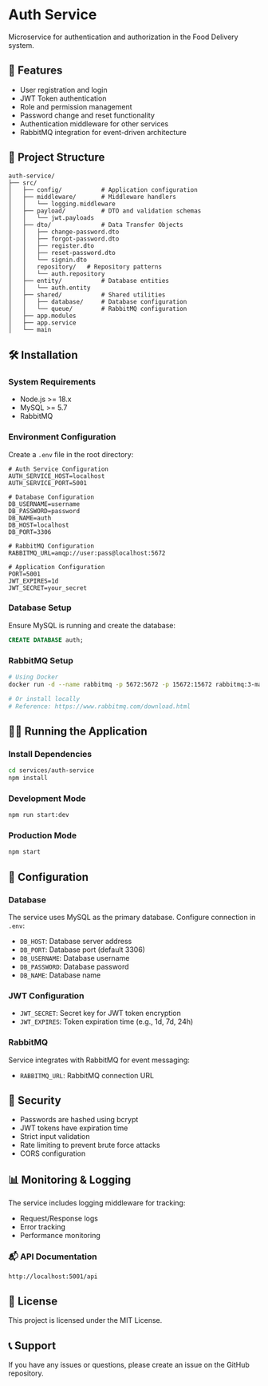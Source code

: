 # Auth Service

Microservice for authentication and authorization in the Food Delivery system.

## 🚀 Features

- User registration and login
- JWT Token authentication
- Role and permission management
- Password change and reset functionality
- Authentication middleware for other services
- RabbitMQ integration for event-driven architecture

## 📁 Project Structure

```
auth-service/
├── src/
│   ├── config/           # Application configuration
│   ├── middleware/       # Middleware handlers
│   │   └── logging.middleware
│   ├── payload/          # DTO and validation schemas
│   │   └── jwt.payloads
│   ├── dto/              # Data Transfer Objects
│   │   ├── change-password.dto
│   │   ├── forgot-password.dto
│   │   ├── register.dto
│   │   ├── reset-password.dto
│   │   └── signin.dto
│   │   repository/   # Repository patterns
│   │   └── auth.repository
│   ├── entity/           # Database entities
│   │   └── auth.entity
│   ├── shared/           # Shared utilities
│   │   ├── database/     # Database configuration
│   │   └── queue/        # RabbitMQ configuration
│   ├── app.modules
│   ├── app.service
│   └── main
```

## 🛠️ Installation

### System Requirements

- Node.js >= 18.x
- MySQL >= 5.7
- RabbitMQ

### Environment Configuration

Create a `.env` file in the root directory:

```env
# Auth Service Configuration
AUTH_SERVICE_HOST=localhost
AUTH_SERVICE_PORT=5001

# Database Configuration
DB_USERNAME=username
DB_PASSWORD=password
DB_NAME=auth
DB_HOST=localhost
DB_PORT=3306

# RabbitMQ Configuration
RABBITMQ_URL=amqp://user:pass@localhost:5672

# Application Configuration
PORT=5001
JWT_EXPIRES=1d
JWT_SECRET=your_secret
```

### Database Setup

Ensure MySQL is running and create the database:

```sql
CREATE DATABASE auth;
```

### RabbitMQ Setup

```bash
# Using Docker
docker run -d --name rabbitmq -p 5672:5672 -p 15672:15672 rabbitmq:3-management

# Or install locally
# Reference: https://www.rabbitmq.com/download.html
```

## 🏃‍♂️ Running the Application

### Install Dependencies

```bash
cd services/auth-service
npm install
```

### Development Mode

```bash
npm run start:dev
```

### Production Mode

```bash
npm start
```

## 🔧 Configuration

### Database

The service uses MySQL as the primary database. Configure connection in `.env`:

- `DB_HOST`: Database server address
- `DB_PORT`: Database port (default 3306)
- `DB_USERNAME`: Database username
- `DB_PASSWORD`: Database password
- `DB_NAME`: Database name

### JWT Configuration

- `JWT_SECRET`: Secret key for JWT token encryption
- `JWT_EXPIRES`: Token expiration time (e.g., 1d, 7d, 24h)

### RabbitMQ

Service integrates with RabbitMQ for event messaging:

- `RABBITMQ_URL`: RabbitMQ connection URL

## 🔐 Security

- Passwords are hashed using bcrypt
- JWT tokens have expiration time
- Strict input validation
- Rate limiting to prevent brute force attacks
- CORS configuration

## 📊 Monitoring & Logging

The service includes logging middleware for tracking:

- Request/Response logs
- Error tracking
- Performance monitoring

### 📬 API Documentation

```bash
http://localhost:5001/api
```

## 📝 License

This project is licensed under the MIT License.

## 📞 Support

If you have any issues or questions, please create an issue on the GitHub repository.
